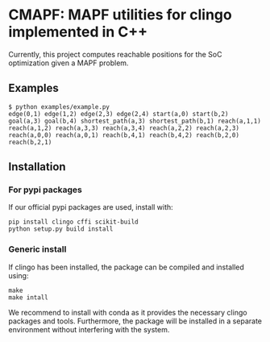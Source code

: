 # CMAPF: MAPF utilities for clingo implemented in C++

Currently, this project computes reachable positions for the SoC optimization
given a MAPF problem.

## Examples

```
$ python examples/example.py                   
edge(0,1) edge(1,2) edge(2,3) edge(2,4) start(a,0) start(b,2) goal(a,3) goal(b,4) shortest_path(a,3) shortest_path(b,1) reach(a,1,1) reach(a,1,2) reach(a,3,3) reach(a,3,4) reach(a,2,2) reach(a,2,3) reach(a,0,0) reach(a,0,1) reach(b,4,1) reach(b,4,2) reach(b,2,0) reach(b,2,1)
```

## Installation

### For pypi packages

If our official pypi packages are used, install with:

```
pip install clingo cffi scikit-build
python setup.py build install
```

### Generic install

If clingo has been installed, the package can be compiled and installed using:

```
make
make intall
```

We recommend to install with conda as it provides the necessary clingo packages
and tools. Furthermore, the package will be installed in a separate environment
without interfering with the system.
